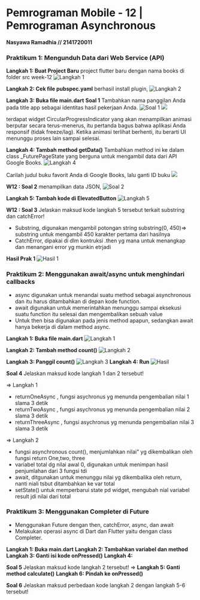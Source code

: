 # **Pemrograman Mobile - 12 | Pemrograman Asynchronous**

**Nasyawa Ramadhia // 2141720011**

### Praktikum 1: Mengunduh Data dari Web Service (API)

**Langkah 1: Buat Project Baru**
 project flutter baru dengan nama books di folder src week-12
![Langkah 1](docs/1_Langkah1.jpg)
 
**Langkah 2: Cek file pubspec.yaml**
  berhasil install plugin, 
![Langkah 2](docs/1_Langkah2.jpg)

**Langkah 3: Buka file main.dart**
  **Soal 1**
    Tambahkan nama panggilan Anda pada title app sebagai identitas hasil pekerjaan Anda.
![Soal 1](docs/1_Langkah3a.jpg)
![](docs/1_Langkah3b.jpg)

terdapat widget CircularProgressIndicator yang akan menampilkan animasi berputar secara terus-menerus, itu pertanda bagus bahwa aplikasi Anda responsif (tidak freeze/lag). Ketika animasi terlihat berhenti, itu berarti UI menunggu proses lain sampai selesai.

**Langkah 4: Tambah method getData()**
Tambahkan method ini ke dalam class _FuturePageState yang berguna untuk mengambil data dari API Google Books.
![Langkah 4](docs/1_Langkah4.jpg)

Carilah judul buku favorit Anda di Google Books, lalu ganti ID buku
![](docs/1_Langkah4a.jpg)

**W12 : Soal 2**
menampilkan data JSON,
![Soal 2](docs/1_Langkah4b.jpg)

**Langkah 5: Tambah kode di ElevatedButton**
![Langkah 5](docs/1_Langkah5.jpg)

**W12 : Soal 3**
Jelaskan maksud kode langkah 5 tersebut terkait substring dan catchError!
- Substring, digunakan mengambil potongan string
substring(0, 450)=> substring untuk mengambil 450 karakter pertama dari hasilnya
- CatchError, dipakai di dlm kontruksi .then yg mana untuk menangkap dan menangani error yg munkin etrjadi

**Hasil Prak 1**
![Hasil 1](docs/1_Hasil.gif)

### Praktikum 2: Menggunakan await/async untuk menghindari callbacks

- async digunakan untuk menandai suatu method sebagai asynchronous dan itu harus ditambahkan di depan kode function.
- await digunakan untuk memerintahkan menunggu sampai eksekusi suatu function itu selesai dan mengembalikan sebuah value
- Untuk then bisa digunakan pada jenis method apapun, sedangkan await hanya bekerja di dalam method async.

**Langkah 1: Buka file main.dart**
![Langkah 1](docs/2_Langkah1.jpg)

**Langkah 2: Tambah method count()**
![Langkah 2](docs/2_Langkah2.jpg)

**Langkah 3: Panggil count()**
![Langkah 3](docs/2_Langkah3.jpg)
**Langkah 4: Run**
![Hasil](docs/Prak2.gif)

**Soal 4**
Jelaskan maksud kode langkah 1 dan 2 tersebut!

=> Langkah 1
- returnOneAsync , fungsi asychronus yg menunda pengembalian nilai 1 slama 3 detik
- returnTwoAsync , fungsi asychronus yg menunda pengembalian nilai 2 slama 3 detik
- returnThreeAsync , fungsi asychronus yg menunda pengembalian nilai 3 slama 3 detik

=> Langkah 2
- fungsi asynchronous count(), menjumlahkan nilai" yg dikembalikan oleh fungsi return One,two, three
- variabel total dg nilai awal 0, digunakan untuk menimpan hasil penjumlahan dari 3 fungsi tdi
- await, ditgunakan untuk menunggu nilai yg dikembalika oleh return, nanti niali tsbut ditambahkan ke var total
- setState() untuk memperbarui state pd widget, mengubah nial variabel result jdi nilai dari total

### Praktikum 3: Menggunakan Completer di Future

- Menggunakan Future dengan then, catchError, async, dan await
- Melakukan operasi async di Dart dan Flutter yaitu dengan class Completer.

**Langkah 1: Buka main.dart**
**Langkah 2: Tambahkan variabel dan method**
**Langkah 3: Ganti isi kode onPressed()**
**Langkah 4:**

**Soal 5**
Jelaskan maksud kode langkah 2 tersebut!
=>
**Langkah 5: Ganti method calculate()**
**Langkah 6: Pindah ke onPressed()**

**Soal 6**
Jelaskan maksud perbedaan kode langkah 2 dengan langkah 5-6 tersebut!